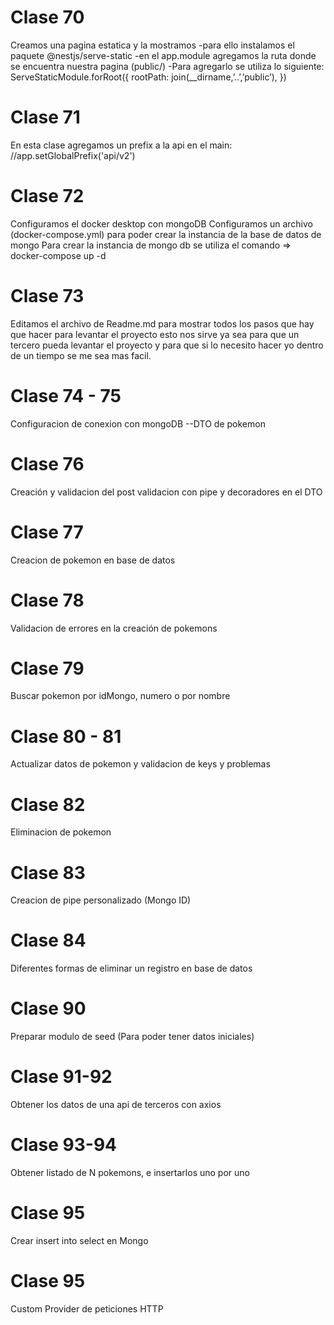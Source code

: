 # Clase 70
Creamos una pagina estatica y la mostramos
    -para ello instalamos el paquete @nestjs/serve-static
    -en el app.module agregamos la ruta donde se encuentra nuestra pagina (public/)
        -Para agregarlo se utiliza lo siguiente:
                                                ServeStaticModule.forRoot({
                                                    rootPath: join(__dirname,’..’,’public’),
                                                })
# Clase 71
En esta clase agregamos un prefix a la api en el main:
  //app.setGlobalPrefix('api/v2')
# Clase 72
Configuramos el docker desktop con mongoDB
Configuramos un archivo (docker-compose.yml) para poder crear la instancia de la base de datos de mongo
Para crear la instancia de mongo db se utiliza el comando => docker-compose up -d
# Clase 73
Editamos el archivo de Readme.md para mostrar todos los pasos que hay que hacer para levantar el proyecto
esto nos sirve ya sea para que un tercero pueda levantar el proyecto y para que si lo necesito hacer yo
dentro de un tiempo se me sea mas facil.
# Clase 74 - 75 
Configuracion de conexion con mongoDB
--DTO de pokemon
# Clase 76
Creación y validacion del post
  validacion con pipe y decoradores en el DTO
# Clase 77
Creacion de pokemon en base de datos 
# Clase 78
Validacion de errores en la creación de pokemons
# Clase 79
Buscar pokemon por idMongo, numero o por nombre
# Clase 80 - 81
Actualizar datos de pokemon y validacion de keys y problemas
# Clase 82
Eliminacion de pokemon 
# Clase 83
Creacion de pipe personalizado (Mongo ID)
# Clase 84
Diferentes formas de eliminar un registro en base de datos
# Clase 90
Preparar modulo de seed (Para poder tener datos iniciales)
# Clase 91-92
Obtener los datos de una api de terceros con axios
# Clase 93-94
Obtener listado de N pokemons, e insertarlos uno por uno 
# Clase 95
Crear insert into select en Mongo
# Clase 95
Custom Provider de peticiones HTTP